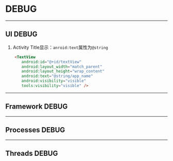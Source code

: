 # DEBUG

----------
## UI DEBUG
 1. Activity Title显示：`anroid:text`属性为`@string`
 ```html
     <TextView
        android:id="@+id/textView"
        android:layout_width="match_parent"
        android:layout_height="wrap_content"
        android:text="@string/app_name"
        android:visibility="visible"
        tools:visibility="visible" />
  ```

-------------------
## Framework DEBUG


-------------------
## Processes DEBUG


-------------------
## Threads DEBUG